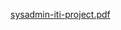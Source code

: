 [sysadmin-iti-project.pdf](https://github.com/user-attachments/files/21764445/sysadmin-iti-project.pdf)
